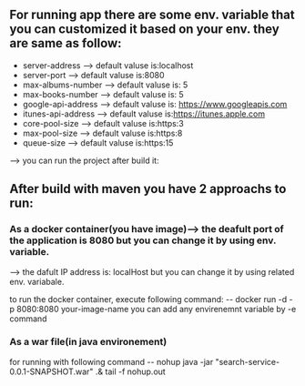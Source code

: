 ## For running app there are some env. variable that you can customized it based on your env. they are same as follow:
- server-address --> default valuse is:localhost
- server-port --> default valuse is:8080
- max-albums-number --> default valuse is: 5
- max-books-number --> default valuse is: 5
- google-api-address --> default valuse is: https://www.googleapis.com
- itunes-api-address --> default valuse is:https://itunes.apple.com
- core-pool-size --> default valuse is:https:3
- max-pool-size --> default valuse is:https:8
- queue-size --> default valuse is:https:15

--> you can run the project after build it:
## After build with maven you have 2 approachs to run:

### As a docker container(you have image)--> the deafult port of the application is 8080 but you can change it by using env. variable.
--> the dafult IP address is: localHost but you can change it by using related env. variabale.

to run the docker container, execute following command:
		-- docker run -d -p 8080:8080 your-image-name
 you can add any envirenemnt variable by -e command

### As a war file(in java environement)
 for running with following command
		-- nohup java -jar "search-service-0.0.1-SNAPSHOT.war" .& tail -f nohup.out 
